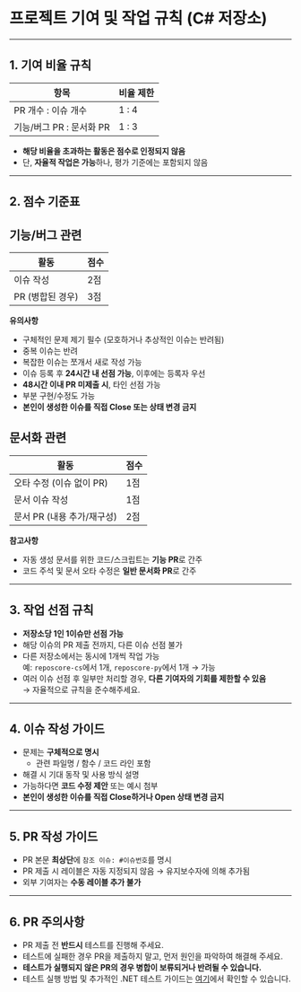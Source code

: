 #  프로젝트 기여 및 작업 규칙 (C# 저장소)

---

## 1. 기여 비율 규칙

| 항목 | 비율 제한 |
|------|------------|
| PR 개수 : 이슈 개수 | 1 : 4 |
| 기능/버그 PR : 문서화 PR | 1 : 3 |

- **해당 비율을 초과하는 활동은 점수로 인정되지 않음**
- 단, **자율적 작업은 가능**하나, 평가 기준에는 포함되지 않음

---

## 2. 점수 기준표

##  기능/버그 관련

| 활동 | 점수 |
|------|------|
| 이슈 작성 | 2점 |
| PR (병합된 경우) | 3점 |

**유의사항**
- 구체적인 문제 제기 필수 (모호하거나 추상적인 이슈는 반려됨)
- 중복 이슈는 반려
- 복잡한 이슈는 쪼개서 새로 작성 가능
- 이슈 등록 후 **24시간 내 선점 가능**, 이후에는 등록자 우선
- **48시간 이내 PR 미제출 시**, 타인 선점 가능
- 부분 구현/수정도 가능
- **본인이 생성한 이슈를 직접 Close 또는 상태 변경 금지**

## 문서화 관련

| 활동 | 점수 |
|------|------|
| 오타 수정 (이슈 없이 PR) | 1점 |
| 문서 이슈 작성 | 1점 |
| 문서 PR (내용 추가/재구성) | 2점 |

**참고사항**
- 자동 생성 문서를 위한 코드/스크립트는 **기능 PR**로 간주
- 코드 주석 및 문서 오타 수정은 **일반 문서화 PR**로 간주

---

## 3. 작업 선점 규칙

- **저장소당 1인 1이슈만 선점 가능**
- 해당 이슈의 PR 제출 전까지, 다른 이슈 선점 불가
- 다른 저장소에서는 동시에 1개씩 작업 가능  
  예: `reposcore-cs`에서 1개, `reposcore-py`에서 1개 →  가능
- 여러 이슈 선점 후 일부만 처리할 경우, **다른 기여자의 기회를 제한할 수 있음**  
→ 자율적으로 규칙을 준수해주세요.

---

## 4. 이슈 작성 가이드

- 문제는 **구체적으로 명시**
  - 관련 파일명 / 함수 / 코드 라인 포함
- 해결 시 기대 동작 및 사용 방식 설명
- 가능하다면 **코드 수정 제안** 또는 예시 첨부
- **본인이 생성한 이슈를 직접 Close하거나 Open 상태 변경 금지**

---

## 5. PR 작성 가이드

- PR 본문 **최상단**에 `참조 이슈: #이슈번호`를 명시
- PR 제출 시 레이블은 자동 지정되지 않음 → 유지보수자에 의해 추가됨
- 외부 기여자는 **수동 레이블 추가 불가**

---

## 6. PR 주의사항

- PR 제출 전 **반드시** 테스트를 진행해 주세요.
- 테스트에 실패한 경우 PR을 제출하지 말고, 먼저 원인을 파악하여 해결해 주세요.
- **테스트가 실행되지 않은 PR의 경우 병합이 보류되거나 반려될 수 있습니다.**
- 테스트 실행 방법 및 추가적인 .NET 테스트 가이드는 [여기](dotNet-guide.md)에서 확인할 수 있습니다.